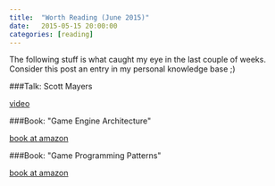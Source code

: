 ```yaml
---
title:  "Worth Reading (June 2015)"
date:   2015-05-15 20:00:00
categories: [reading]
---
```


The following stuff is what caught my eye in the last couple of weeks. Consider this post an entry in my personal knowledge base ;)

###Talk: Scott Mayers

[video](https://www.youtube.com/watch?v=smqT9Io_bKo)

###Book: "Game Engine Architecture"

[book at amazon](http://www.amazon.com/Engine-Architecture-Second-Jason-Gregory/dp/1466560010)

###Book: "Game Programming Patterns"

[book at amazon](http://www.amazon.com/Game-Programming-Patterns-Robert-Nystrom/dp/0990582906)